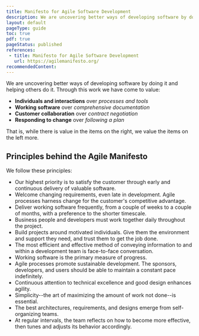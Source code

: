 ```yaml
---
title: Manifesto for Agile Software Development
description: We are uncovering better ways of developing software by doing it and helping others do it. These are our values and principles.
layout: default
pageType: guide
toc: true
pdf: true
pageStatus: published
references:
 - title: Manifesto for Agile Software Development
   url: https://agilemanifesto.org/
recommendedContent: 
---
```


We are uncovering better ways of developing software by doing it and helping others do it. Through this work we have come to value:

- **Individuals and interactions** over *processes and tools*
- **Working software** over *comprehensive documentation*
- **Customer collaboration** over *contract negotiation*
- **Responding to change** over *following a plan*

That is, while there is value in the items on the right, we value the items on the left more.

## Principles behind the Agile Manifesto

We follow these principles:

- Our highest priority is to satisfy the customer through early and continuous delivery of valuable software.
- Welcome changing requirements, even late in development. Agile processes harness change for the customer's competitive advantage.
- Deliver working software frequently, from a couple of weeks to a couple of months, with a preference to the shorter timescale.
- Business people and developers must work together daily throughout the project.
- Build projects around motivated individuals. Give them the environment and support they need, and trust them to get the job done.
- The most efficient and effective method of conveying information to and within a development team is face-to-face conversation.
- Working software is the primary measure of progress.
- Agile processes promote sustainable development. The sponsors, developers, and users should be able to maintain a constant pace indefinitely.
- Continuous attention to technical excellence and good design enhances agility.
- Simplicity--the art of maximizing the amount of work not done--is essential.
- The best architectures, requirements, and designs emerge from self-organizing teams.
- At regular intervals, the team reflects on how to become more effective, then tunes and adjusts its behavior accordingly.